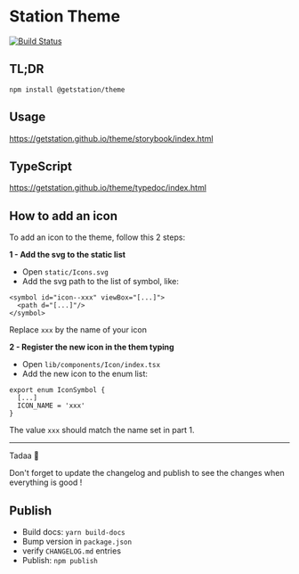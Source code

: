# Station Theme
[![Build Status](https://travis-ci.com/getstation/theme.svg?branch=master)](https://travis-ci.com/getstation/theme)

## TL;DR

```
npm install @getstation/theme
```

## Usage
https://getstation.github.io/theme/storybook/index.html

## TypeScript
https://getstation.github.io/theme/typedoc/index.html

## How to add an icon
To add an icon to the theme, follow this 2 steps:

**1 - Add the svg to the static list**
- Open `static/Icons.svg`
- Add the svg path to the list of symbol, like:
```
<symbol id="icon--xxx" viewBox="[...]">
  <path d="[...]"/>
</symbol>
```
Replace `xxx` by the name of your icon

**2 - Register the new icon in the them typing**
- Open `lib/components/Icon/index.tsx`
- Add the new icon to the enum list:
```
export enum IconSymbol {
  [...]
  ICON_NAME = 'xxx'
}
```
The value `xxx` should match the name set in part 1.

---
Tadaa 🎉

Don't forget to update the changelog and publish to see the changes when everything is good !

## Publish
- Build docs: `yarn build-docs`
- Bump version in `package.json`
- verify `CHANGELOG.md` entries
- Publish: `npm publish`